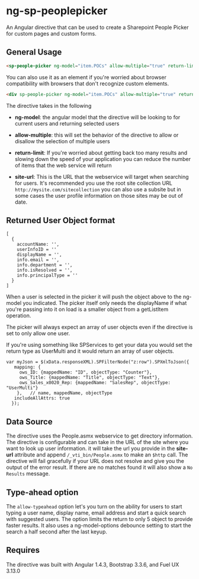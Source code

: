 # ng-sp-peoplepicker
An Angular directive that can be used to create a Sharepoint People Picker for custom pages and custom forms.

General Usage
------------
~~~~HTML
<sp-people-picker ng-model="item.POCs" allow-multiple="true" return-limit="50" site-url="https://sharepoint.com/site" allow-typeahead="true">
~~~~
You can also use it as an element if you're worried about browser compatibility with browsers that don't recognize custom elements.

~~~~HTML
<div sp-people-picker ng-model="item.POCs" allow-multiple="true" return-limit="50" site-url="https://sharepoint.com/site" allow-typeahead="true">
~~~~

The directive takes in the following

* **ng-model**: the angular model that the directive will be looking to for current users and returning selected users

* **allow-multiple**: this will set the behavior of the directive to allow or disallow the selection of multiple users

* **return-limit**: If you're worried about getting back too many results and slowing down the speed of your application you can reduce the number of items that the web service will return

* **site-url**: This is the URL that the webservice will target when searching for users. It's recommended you use the root site collection URL `http://mysite.com/sitecollection` you can also use a subsite but in some cases the user profile information on those sites may be out of date.

Returned User Object format
------------------
~~~JS
[
  {
    accountName: '',
    userInfoID = ''
    displayName = '',
    info.email = '',
    info.department = '',
    info.isResolved = '',
    info.principalType = ''
  }
]
~~~

When a user is selected in the picker it will push the object above to the ng-model you indicated. The picker itself only needs the displayName if what you're passing into it on load is a smaller object from a getListItem operation.

The picker will always expect an array of user objects even if the directive is set to only allow one user.

If you're using something like SPServices to get your data you would set the return type as UserMulti and it would return an array of user objects.

~~~JS
var myJson = $(xData.responseXML).SPFilterNode("z:row").SPXmlToJson({
   mapping: {
     ows_ID: {mappedName: "ID", objectType: "Counter"},
     ows_Title: {mappedName: "Title", objectType: "Text"},
     ows_Sales_x0020_Rep: {mappedName: "SalesRep", objectType: "UserMulti"}
    },   // name, mappedName, objectType
   includeAllAttrs: true
  });
~~~

Data Source
-----------------
The directive uses the People.asmx webservice to get directory information. The directive is configurable and can take in the URL of the site where you want to look up user information. it will take the url you provide in the **site-url** attribute and append `/_vti_bin/People.asmx` to make an `$http` call. The directive will fail gracefully if your URL does not resolve and give you the output of the error result. If there are no matches found it will also show a `No Results` message.

Type-ahead option
-----------------
The `allow-typeahead` option let's you turn on the ability for users to start typing a user name, display name, email address and start a quick search with suggested users. The option limits the return to only 5 object to provide faster results. It also uses a ng-model-options debounce setting to start the search a half second after the last keyup.

Requires
------------------
The directive was built with Angular 1.4.3, Bootstrap 3.3.6, and Fuel UX 3.13.0
